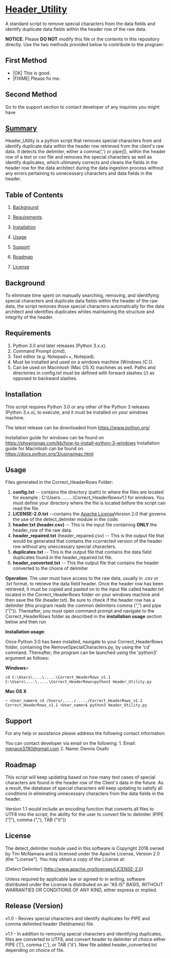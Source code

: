# <u>Header_Utility</u>
A standard script to remove special characters from the data fields and identify duplicate data fields within the header row of the raw data.

**NOTICE**: Please **DO NOT** modify this file or the contents in this repository directly. Use the two methods provided below
to contribute to the program:

## First Method
* |OK| This is good.
* |FIXME| Please fix me.

## Second Method
Go to the support section to contact developer of any inquiries you might have
<u></u>

## <u> Summary</u>
Header_Utility is a python script that removes special characters from and identify duplicate data within the header row retrieved from the client's raw data. It detects the delimiter, either a comma(',') or pipe(|), within the header row of a text or csv file and removes the special characters as well as identify duplicates, which ultimately corrects and cleans the fields in the header row for the data architect during the data ingestion process without any errors pertaining to unnecessary characters and data fields in the header. 

## Table of Contents

1. [Background](#background)

2. [Requirements](#requirements)

3. [Installation](#installation)

4. [Usage](#usage)

5. [Support](#support)

6. [Roadmap](#roadmap)

7. [License](#license)


## Background
To eliminate time spent on manually searching, removing, and identifying special characters and duplicate data fields within the header of the raw data, the script removes those special characters automatically for the data architect and identifies duplicates whiles maintaining the structure and integrity of the header.

## Requirements
 1. Python 3.0 and later releases (Python 3.x.x). 
 2. Command Prompt (cmd).
 3. Text editor (e.g. Notepad++, Notepad).
 4. Must be installed and used on a windows machine (Windows (C:)).
 5. Can be used on Macintosh (Mac OS X) machines as well. Paths and directories in config.txt must be defined with forward slashes (/) as opposed to backward slashes.


## Installation

This script requires Python 3.0 or any other of the Python 3 releases (Python 3.x.x), to execute, and it must be installed on your windows machine. 

The latest release can be downloaded from https://www.python.org/ 

Installation guide for windows can be found on https://phoenixnap.com/kb/how-to-install-python-3-windows
Installation guide for Macintosh can be found on https://docs.python.org/3/using/mac.html


## Usage

Files generated in the Correct_HeaderRows Folder:

1. <b>config.txt</b> -- contains the directory (path) to where the files are located for example : C:\Users\.....\.....\Correct_HeaderRowsv1.1 for windows. You must define your directory where the file is located before the script can read the file.
2. <b>LICENSE-2.0.txt</b> --contains the [Apache License](http://www.apache.org/licenses/LICENSE-2.0)Version 2.0 that governs the use of the detect_delmiter module in the code. 
3. <b>header.txt (header.csv)</b> -- This is the input file containing **ONLY** the header_row of the raw data.
4. <b>header_repaired.txt</b> (header_repaired.csv) -- This is the output file that would be generated that contains the ccorrected version of the header row without any uneccessary special characters. 
5. <b>duplicates.txt</b> -- This is the output file that contains the data field duplicates found in the header_repaired.txt file.
6. <b>header_converted.txt</b> -- This the output file that contains the header converted to the choice of delimiter

<b>Operation</b>: 
The user must have access to the raw data, usually in .csv or .txt format, to retrieve the data field header. Once the header row has been retrieved, it must be copied and pasted on to the input file called header.txt located in the Correct_HeaderRows folder on your windows machine and then save the file (header.txt). Be sure to check if the header row has a delimiter (this program reads the common delimiters comma (",") and pipe ("|")). Thereafter, you must open command prompt and navigate to the Correct_HeaderRows folder as described in the <b>installation usage</b> section below and then run


<b>Installation usage</b>: 

Once Python 3.0 has been installed, navigate to your Correct_HeaderRows folder, containing the RemoveSpecialCharacters.py, by using the 'cd' command. Thereafter, the program can be launched using the 'python3' argument as follows:


<b>Windows</b>>
```Command Prompt
cd C:\Users\....\.....\Correct_HeaderRows_v1.1
C:\Users\....\.....\Correct_HeaderRows>python3 Header_Utility.py
```

<b>Mac OS X</b>
```Terminal
~ <User_name>$ cd /Users/...../...../Correct_HeaderRows_v1.1
Correct_HeaderRows_v1.1 <User_name>$ python3 Header_Utility.py
```

## Support
For any help or assistance please address the following contact information 

You can contact developer via email on the following: 
	1. Email: menace3780@gmail.com 
	2. Name: Dennis Osafo


## Roadmap

This script will keep updating based on how many test cases of special characters are found in the header row of the Client's data in the future. As a result, the database of special characters will keep updating to satisfy all conditions in eliminating unnecessary characters from the data fields in the header.

Version 1.1 would include an encoding function that converts all files to UTF8 into the script; the ability for the user to convert file to delimiter (PIPE ("|"), comma (","), TAB ("\t"))


## License

The detect_delimiter module used in this software is Copyright 2018 owned by Tim McNamara and is licensed under the Apache License, Version 2.0 (the "License"). You may obtain a copy of the License at:

[Detect Delimiter] (http://www.apache.org/licenses/LICENSE-2.0)

Unless required by applicable law or agreed to in writing, software distributed under the License is distributed on an "AS IS" BASIS, WITHOUT WARRANTIES OR CONDITIONS OF ANY KIND, either express or implied.

## Release (Version)
v1.0 - Reoves special characters and identify duplicates for PIPE and comma delimited header (fieldnames) file.

v1.1 - In addition to removing special characters and identifying duplicates, files are converted to  UTF8, and convert header to delimiter of choice either PIPE ('|'), comma (','), or TAB ('\t'). New file added header_converted.txt depending on choice of file.


